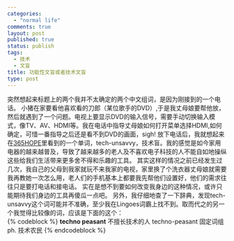 ```yaml
--- 
categories: 
  - "normal life"
comments: true
layout: post
published: true
status: publish
tags: 
  - 技术
  - 文盲
title: 功能性文盲或者技术文盲
type: post
---
```

突然想起来标题上的两个我并不太确定的两个中文组词，是因为刚接到的一个电话。  小猪在家要看他喜欢看的刀郎（某位歌手的DVD）,于是我丈母娘要帮他放，然后就遇到了一个问题。电视上要显示DVD的输入信号，需要手动切换输入模式，像TV、AV、HDMI等。我在电话中指导丈母娘如何打开菜单选择HDMI,如何确定，可惜一番指导之后还是看不到DVD的画面，sigh!  放下电话后，我就想起来在<a href="http://www.365hope.com" target="_blank">365HOPE</a>里看到的一个单词，tech-unsavvy，技术盲。我的感觉是如今家用电器的越来越普及，导致了越来越多的老人及不喜欢电子科技的人不能自如地操纵这些给我们生活带来更多舍不得和乐趣的工具。 <!--more-->    其实这样的情况之前已经发生过几次，我自己的父母到我家就玩不来我家的电视，家里换了个洗衣器丈母娘就需要我再教她一次怎么用，老人们的手机基本上都要我先帮他们设置好，他们的需求往往只是要打电话和接电话。  实在是想不到要如何改变我身边的这种情况，或许只能期待我们身边的工具再傻瓜一点吧。  另外，我仔细地查了一下辞典，发现tech-unsavvy这个词可能并不准确，至少我在Lingoes词霸上找不到。取而代之的另一个我觉得比较像的词，应该是下面的这个：  
{% codeblock %}
   <strong>techno peasant</strong>    不擅长技术的人    techno-peasant    固定词组 ph.    技术农民
{% endcodeblock %}
